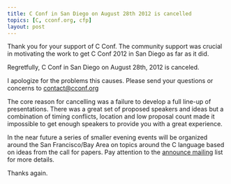 ```yaml
---
title: C Conf in San Diego on August 28th 2012 is cancelled
topics: [C, cconf.org, cfp]
layout: post
---
```


Thank you for your support of C Conf. The community support was crucial
in motivating the work to get C Conf 2012 in San Diego as far as it did.

Regretfully, C Conf in San Diego on August 28th, 2012 is canceled.

I apologize for the problems this causes. Please send your questions or
concerns to contact@cconf.org

The core reason for cancelling was a failure to develop a full line-up
of presentations. There was a great set of proposed speakers and ideas
but a combination of timing conflicts, location and low proposal count
made it impossible to get enough speakers to provide you with a great
experience.

In the near future a series of smaller evening events will be organized
around the San Francisco/Bay Area on topics around the C language based
on ideas from the call for papers. Pay attention to the [announce
mailing][announce] list for more details.

[announce]: https://groups.google.com/forum/?fromgroups#!forum/cconf-announce

Thanks again.

